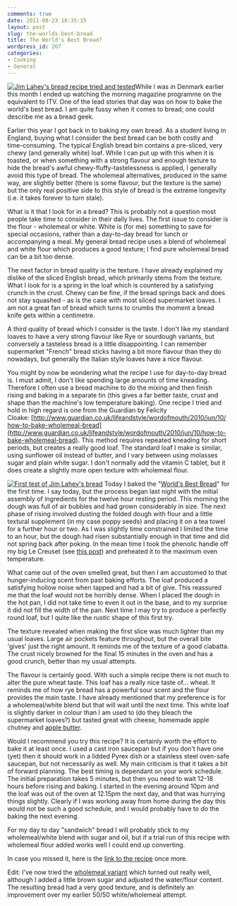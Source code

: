 ```yaml
---
comments: true
date: 2011-08-23 18:35:15
layout: post
slug: the-worlds-best-bread
title: The World's Best Bread?
wordpress_id: 267
categories:
- Cooking
- General
---
```


[![Jim Lahey's bread recipe tried and tested](http://jens.raaby.co.uk/wp-content/uploads/2011/08/20110823-BestBread-6697-300x200.jpg)](http://jens.raaby.co.uk/journal/2011/08/the-worlds-best-bread/20110823-bestbread-6697/)While I was in Denmark earlier this month I ended up watching the morning magazine programme on the equivalent to ITV. One of the lead stories that day was on how to bake the world's best bread. I am quite fussy when it comes to bread; one could describe me as a bread geek.

Earlier this year I got back in to baking my own bread. As a student living in England, buying what I consider the best bread can be both costly and time-consuming. The typical English bread bin contains a pre-sliced, very chewy (and generally white) loaf. While I can put up with this when it is toasted, or when something with a strong flavour and enough texture to hide the bread's awful chewy-fluffy-tastelessness is applied, I generally avoid this type of bread. The wholemeal alternatives, produced in the same way, are slightly better (there is some flavour, but the texture is the same) but the only real positive side to this style of bread is the extreme longevity (i.e. it takes forever to turn stale).

What is it that I look for in a bread? This is probably not a question most people take time to consider in their daily lives. The first issue to consider is the flour - wholemeal or white. White is (for me) something to save for special occasions, rather than a day-to-day bread for lunch or accompanying a meal. My general bread recipe uses a blend of wholemeal and white flour which produces a good texture; I find pure wholemeal bread can be a bit too dense.

The next factor in bread quality is the texture. I have already explained my dislike of the sliced English bread, which primarily stems from the texture. What I look for is a spring in the loaf which is countered by a satisfying crunch in the crust. Chewy can be fine, if the bread springs back and does not stay squashed - as is the case with most sliced supermarket loaves. I am not a great fan of bread which turns to crumbs the moment a bread knife gets within a centimetre.

A third quality of bread which I consider is the taste. I don't like my standard loaves to have a very strong flavour like Rye or sourdough variants, but conversely a tasteless bread is a little disappointing. I can remember supermarket "French" bread sticks having a bit more flavour than they do nowadays, but generally the Italian style loaves have a nice flavour.

You might by now be wondering what the recipe I use for day-to-day bread is. I must admit, I don't like spending large amounts of time kneading. Therefore I often use a bread machine to do the mixing and then finish rising and baking in a separate tin (this gives a far better taste, crust and shape than the machine's low temperature baking). One recipe I tried and hold in high regard is one from the Guardian by Felicity Cloake: [http://www.guardian.co.uk/lifeandstyle/wordofmouth/2010/jun/10/how-to-bake-wholemeal-bread](http://www.guardian.co.uk/lifeandstyle/wordofmouth/2010/jun/10/how-to-bake-wholemeal-bread). This method requires repeated kneading for short periods, but creates a really good loaf. The standard loaf I make is similar, using sunflower oil instead of butter, and I vary between using molasses sugar and plain white sugar. I don't normally add the vitamin C tablet, but it does create a slightly more open texture with wholemeal flour.

[![First test of Jim Lahey's bread](http://jens.raaby.co.uk/wp-content/uploads/2011/08/20110823-BestBread-6695-300x200.jpg)](http://jens.raaby.co.uk/journal/2011/08/the-worlds-best-bread/20110823-bestbread-6695/)
Today I baked the "[World's Best Bread](http://www.sullivanstreetbakery.com/recipes)" for the first time. I say today, but the process began last night with the initial assembly of ingredients for the twelve hour resting period. This morning the dough was full of air bubbles and had grown considerably in size. The next phase of rising involved dusting the folded dough with flour and a little textural supplement (in my case poppy seeds) and placing it on a tea towel for a further hour or two. As I was slightly time constrained I limited the time to an hour, but the dough had risen substantially enough in that time and did not spring back after poking. In the mean time I took the phenolic handle off my big Le Creuset (see [this post](http://jens.raaby.co.uk/journal/2011/02/cooking-with-cast-iron/)) and preheated it to the maximum oven temperature.

What came out of the oven smelled great, but then I am accustomed to that hunger-inducing scent from past baking efforts. The loaf produced a satisfying hollow noise when tapped and had a bit of give. This reassured me that the loaf would not be horribly dense. When I placed the dough in the hot pan, I did not take time to even it out in the base, and to my surprise it did not fill the width of the pan. Next time I may try to produce a perfectly round loaf, but I quite like the _rustic_ shape of this first try.

The texture revealed when making the first slice was much lighter than my usual loaves. Large air pockets feature throughout, but the overall bite 'gives' just the right amount. It reminds me of the texture of a good ciabatta. The crust nicely browned for the final 15 minutes in the oven and has a good crunch, better than my usual attempts.

The flavour is certainly good. With such a simple recipe there is not much to alter the pure wheat taste. This loaf has a really nice taste of... wheat. It reminds me of how rye bread has a powerful sour scent and the flour provides the main taste. I have already mentioned that my preference is for a wholemeal/white blend but that will wait until the next time. This white loaf is slightly darker in colour than I am used to (do they bleach the supermarket loaves?) but tasted great with cheese, homemade apple chutney and [apple butter](http://en.wikipedia.org/wiki/Apple_butter).

Would I recommend you try this recipe? It is certainly worth the effort to bake it at least once. I used a cast iron saucepan but if you don't have one (yet) then it should work in a lidded Pyrex dish or a stainless steel oven-safe saucepan, but not necessarily as well. My main criticism is that it takes a bit of forward planning. The best timing is dependant on your work schedule. The initial preparation takes 5 minutes, but then you need to wait 12-18 hours before rising and baking. I started in the evening around 10pm and the loaf was out of the oven at 12.15pm the next day, and that was hurrying things slightly. Clearly if I was working away from home during the day this would not be such a good schedule, and I would probably have to do the baking the next evening.

For my day to day "sandwich" bread I will probably stick to my wholemeal/white blend with sugar and oil, but if a trial run of this recipe with wholemeal flour added works well I could end up converting.

In case you missed it, here is the [link to the recipe](http://www.sullivanstreetbakery.com/recipes) once more.

Edit: I've now tried the [wholemeal variant](http://leitesculinaria.com/21678/recipes-no-knead-whole-wheat-bread.html) which turned out really well, although I added a little brown sugar and adjusted the water/flour content. The resulting bread had a very good texture, and is definitely an improvement over my earlier 50/50 white/wholemeal attempt.
